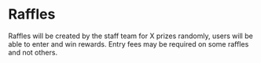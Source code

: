 # Raffles

Raffles will be created by the staff team for X prizes randomly, users will be able to enter and win rewards.
Entry fees may be required on some raffles and not others.
